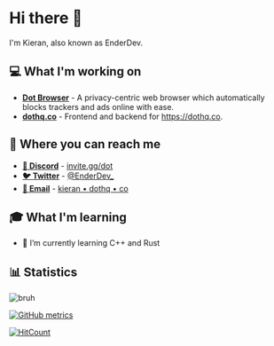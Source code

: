 # Hi there 👋

I'm Kieran, also known as EnderDev.

## 💻 What I'm working on

* **[Dot Browser](https://github.com/dothq/browser)** - A privacy-centric web browser which automatically blocks trackers and ads online with ease.
* **[dothq.co](https://github.com/dothq/dothq.co)** - Frontend and backend for https://dothq.co.

## 📣 Where you can reach me

* **[💬 Discord](https://invite.gg/dot)** - [invite.gg/dot](https://invite.gg/dot)
* **[🐦 Twitter](https://twitter.com/EnderDev_)** - [@EnderDev_](https://twitter.com/EnderDev_)
* **[📧 Email](mailto:kieran@dothq.co)** -  [kieran • dothq • co](mailto:kieran@dothq.co)

## 🎓 What I'm learning

* 🌱 I’m currently learning C++ and Rust

## 📊 Statistics

![bruh](https://github-readme-stats.vercel.app/api?username=enderdev&show_icons=true)

[![GitHub metrics](https://metrics.lecoq.io/EnderDev?base.community=0&base.repositories=0&base.metadata=0)](https://github.com/lowlighter/metrics)

[![HitCount](http://hits.dwyl.com/EnderDev/EnderDev.svg)](http://hits.dwyl.com/EnderDev/EnderDev)
